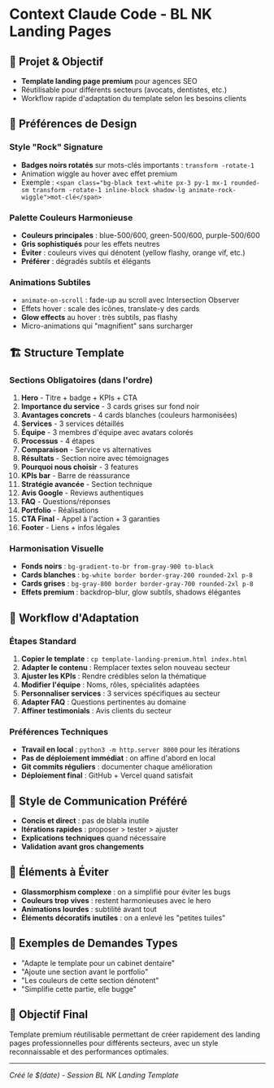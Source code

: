 # Context Claude Code - BL NK Landing Pages

## 🎯 Projet & Objectif
- **Template landing page premium** pour agences SEO
- Réutilisable pour différents secteurs (avocats, dentistes, etc.)
- Workflow rapide d'adaptation du template selon les besoins clients

## 🎨 Préférences de Design

### Style "Rock" Signature
- **Badges noirs rotatés** sur mots-clés importants : `transform -rotate-1`
- Animation wiggle au hover avec effet premium
- Exemple : `<span class="bg-black text-white px-3 py-1 mx-1 rounded-sm transform -rotate-1 inline-block shadow-lg animate-rock-wiggle">mot-clé</span>`

### Palette Couleurs Harmonieuse
- **Couleurs principales** : blue-500/600, green-500/600, purple-500/600
- **Gris sophistiqués** pour les effets neutres
- **Éviter** : couleurs vives qui dénotent (yellow flashy, orange vif, etc.)
- **Préférer** : dégradés subtils et élégants

### Animations Subtiles
- `animate-on-scroll` : fade-up au scroll avec Intersection Observer
- Effets hover : scale des icônes, translate-y des cards
- **Glow effects** au hover : très subtils, pas flashy
- Micro-animations qui "magnifient" sans surcharger

## 🏗️ Structure Template

### Sections Obligatoires (dans l'ordre)
1. **Hero** - Titre + badge + KPIs + CTA
2. **Importance du service** - 3 cards grises sur fond noir
3. **Avantages concrets** - 4 cards blanches (couleurs harmonisées)
4. **Services** - 3 services détaillés
5. **Équipe** - 3 membres d'équipe avec avatars colorés
6. **Processus** - 4 étapes
7. **Comparaison** - Service vs alternatives
8. **Résultats** - Section noire avec témoignages
9. **Pourquoi nous choisir** - 3 features
10. **KPIs bar** - Barre de réassurance
11. **Stratégie avancée** - Section technique
12. **Avis Google** - Reviews authentiques
13. **FAQ** - Questions/réponses
14. **Portfolio** - Réalisations
15. **CTA Final** - Appel à l'action + 3 garanties
16. **Footer** - Liens + infos légales

### Harmonisation Visuelle
- **Fonds noirs** : `bg-gradient-to-br from-gray-900 to-black`
- **Cards blanches** : `bg-white border border-gray-200 rounded-2xl p-8`
- **Cards grises** : `bg-gray-800 border border-gray-700 rounded-2xl p-8`
- **Effets premium** : backdrop-blur, glow subtils, shadows élégantes

## 🔄 Workflow d'Adaptation

### Étapes Standard
1. **Copier le template** : `cp template-landing-premium.html index.html`
2. **Adapter le contenu** : Remplacer textes selon nouveau secteur
3. **Ajuster les KPIs** : Rendre crédibles selon la thématique
4. **Modifier l'équipe** : Noms, rôles, spécialités adaptées
5. **Personnaliser services** : 3 services spécifiques au secteur
6. **Adapter FAQ** : Questions pertinentes au domaine
7. **Affiner testimonials** : Avis clients du secteur

### Préférences Techniques
- **Travail en local** : `python3 -m http.server 8000` pour les itérations
- **Pas de déploiement immédiat** : on affine d'abord en local
- **Git commits réguliers** : documenter chaque amélioration
- **Déploiement final** : GitHub + Vercel quand satisfait

## 💬 Style de Communication Préféré
- **Concis et direct** : pas de blabla inutile
- **Itérations rapides** : proposer > tester > ajuster
- **Explications techniques** quand nécessaire
- **Validation avant gros changements**

## 🚫 Éléments à Éviter
- **Glassmorphism complexe** : on a simplifié pour éviter les bugs
- **Couleurs trop vives** : restent harmonieuses avec le hero
- **Animations lourdes** : subtilité avant tout
- **Éléments décoratifs inutiles** : on a enlevé les "petites tuiles"

## 📝 Exemples de Demandes Types
- "Adapte le template pour un cabinet dentaire"
- "Ajoute une section avant le portfolio"  
- "Les couleurs de cette section dénotent"
- "Simplifie cette partie, elle bugge"

## 🎯 Objectif Final
Template premium réutilisable permettant de créer rapidement des landing pages professionnelles pour différents secteurs, avec un style reconnaissable et des performances optimales.

---

*Créé le $(date) - Session BL NK Landing Template*